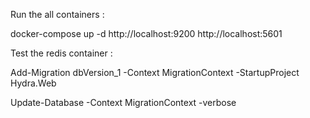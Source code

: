 ﻿
Run the all containers :

docker-compose up -d
http://localhost:9200
http://localhost:5601

Test the redis container :


Add-Migration dbVersion_1 -Context MigrationContext -StartupProject Hydra.Web


Update-Database -Context MigrationContext -verbose


